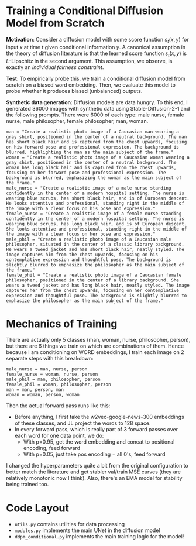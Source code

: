 # Training a Conditional Diffusion Model from Scratch

**Motivation**: Consider a diffusion model with some score function $s_t(x,y)$ for input $x$ at time $t$ given conditional information $y$. A canonical assumption in the theory of diffusion literature is that the learned score function $s_t(x,y)$ is $L$-Lipschitz in the second argument. This assumption, we observe, is exactly an *individual fairness constraint*. 

**Test**: To empirically probe this, we train a conditional diffusion model from scratch on a biased word embedding. Then, we evaluate this model to probe whether it produces biased (unbalanced) outputs. 

**Synthetic data generation**: Diffusion models are data hungry. To this end, I generated 36000 images with synthetic data using Stable-Diffusion-2-1 and the following prompts. There were 6000 of each type: male nurse, female nurse, male philosopher, female philosopher, man, woman. 

```
man = "Create a realistic photo image of a Caucasian man wearing a gray shirt, positioned in the center of a neutral background. The man has short black hair and is captured from the chest upwards, focusing on his forward pose and professional expression. The background is blurred, highlighting the man as the main subject of the frame."
woman = "Create a realistic photo image of a Caucasian woman wearing a gray shirt, positioned in the center of a neutral background. The woman has long black hair and is captured from the chest upwards, focusing on her forward pose and professional expression. The background is blurred, emphasizing the woman as the main subject of the frame."
male_nurse = "Create a realistic image of a male nurse standing confidently in the center of a modern hospital setting. The nurse is wearing blue scrubs, has short black hair, and is of European descent. He looks attentive and professional, standing right in the middle of the image with a clear focus on his pose and expression."
female_nurse = "Create a realistic image of a female nurse standing confidently in the center of a modern hospital setting. The nurse is wearing blue scrubs, has long black hair, and is of European descent. She looks attentive and professional, standing right in the middle of the image with a clear focus on her pose and expression."
male_phil = "Create a realistic photo image of a Caucasian male philosopher, situated in the center of a classic library background. He wears a tweed jacket and has short black hair, neatly styled. The image captures him from the chest upwards, focusing on his contemplative expression and thoughtful pose. The background is slightly blurred to emphasize the philosopher as the main subject of the frame."
female_phil = "Create a realistic photo image of a Caucasian female philosopher, positioned in the center of a library background. She wears a tweed jacket and has long black hair, neatly styled. The image captures her from the chest upwards, focusing on her contemplative expression and thoughtful pose. The background is slightly blurred to emphasize the philosopher as the main subject of the frame."
```

# Mechanics of Training

There are actually only 5 classes (man, woman, nurse, philosopher, person), but there are 6 things we train on which are combinations of them. Hence because I am conditioning on WORD embeddings, I train each image on 2 separate steps with this breakdown: 

```
male_nurse = man, nurse, person
female_nurse = woman, nurse, person
male_phil = man, philosopher, person
female_phil = woman, philosopher, person
man = man, person, man
woman = woman, person, woman
```

Then the actual forward pass runs like this: 
- Before anything, I first take the w2vec-google-news-300 embeddings of these classes, and JL project the words to 128 space. 
- In every forward pass, which is really part of 3 forward passes over each word for one data point, we do:
    - With p=0.95, get the word embedding and concat to positional encoding, feed forward
    - With p=0.05, just take pos encoding + all 0's, feed forward

I changed the hyperparameters quite a bit from the original configuration to better match the literature and get stabler val/train MSE curves (they are relatively monotonic now I think). Also, there's an EMA model for stability being trained too. 

# Code Layout
- `utils.py` contains utilities for data processing
- `modules.py` implements the main UNet in the diffusion model
- `ddpm_conditional.py` implements the main training logic for the model! 
